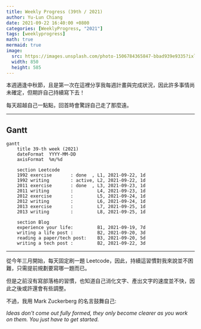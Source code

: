 ```yaml
---
title: Weekly Progress (39th / 2021)
author: Yu-Lun Chiang
date: 2021-09-22 16:40:00 +0800
categories: [WeeklyProgress, "2021"]
tags: [weeklyprogress]
math: true
mermaid: true
image:
  src: https://images.unsplash.com/photo-1506784365847-bbad939e9335?ixlib=rb-1.2.1&q=85&fm=jpg&crop=entropy&cs=srgb&w=4800
  width: 850
  height: 585
---
```



本週適逢中秋節，且是第一次在這裡分享我每週計畫與完成狀況，因此許多事情尚未確定，但期許自己持續寫下去！

每天超越自己一點點，回首時會驚訝自己走了那麼遠。

---
## Gantt

```mermaid
gantt
    title 39-th week (2021)
    dateFormat  YYYY-MM-DD
    axisFormat  %m/%d

    section Leetcode
    1992 exercise       : done  , L1, 2021-09-22, 1d
    1992 writing        : active, L2, 2021-09-22, 1d
    2011 exercise       : done  , L3, 2021-09-23, 1d
    2011 writing        :         L4, 2021-09-23, 1d
    2012 exercise       :         L5, 2021-09-24, 1d
    2012 writing        :         L6, 2021-09-24, 1d
    2013 exercise       :         L7, 2021-09-25, 1d
    2013 writing        :         L8, 2021-09-25, 1d

    section Blog
    experience your life:         B1, 2021-09-19, 7d
    writing a life post :         B2, 2021-09-20, 3d
    reading a paper/tech post:    B3, 2021-09-20, 5d
    writing a tech post :         B2, 2021-09-22, 3d
```

---
從今年三月開始，每天固定刷一題 Leetcode，因此，持續這習慣對我來說並不困難，只需提前規劃要寫哪一題而已。

但是之前沒有寫部落格的習慣，也知道自己消化文字、產出文字的速度並不快，因此之後或許還會有些調整。

不過，我用 Mark Zuckerberg 的名言鼓舞自己:

<cite> Ideas don't come out fully formed, they only become clearer as you work on them. You just have to get started.</cite>
